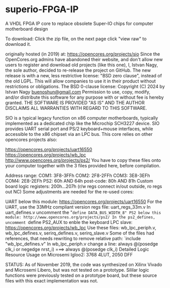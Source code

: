 # superio-FPGA-IP
A VHDL FPGA IP core to replace obsolete Super-IO chips for computer motherboard design

To download: Click the zip file, on the next page click "view raw" to download it.

originally hosted (in 2019) at: 
https://opencores.org/projects/sio
Since the OpenCores.org admins have abandoned their website, and don't allow new users to register and download old projects (like this one), I, Istvan Nagy, the sole author, decided to re-release the project on GitHub. The new release is with a new, less restrictive license: "BSD zero clause", instead of the old LGPL. This will allow companies to use it in their product without restrictions or obligations.
The BSD 0-clause license: Copyright (C) 2024 by Istvan Nagy buenoshun@gmail.com 
Permission to use, copy, modify, and/or distribute this software for any purpose with or without fee is hereby granted. THE SOFTWARE IS PROVIDED "AS IS" AND THE AUTHOR DISCLAIMS ALL WARRANTIES WITH REGARD TO THIS SOFTWARE.

SIO is a typical legacy function on x86 computer motherboards, typically implemented as a dedicated chip like the Microchip SCH3227 device. SIO provides UART serial port and PS/2 keyboard+mouse interfaces, while accessible to the x86 chipset via an LPC bus. This core relies on other opencores projects also:

https://opencores.org/projects/uart16550
https://opencores.org/projects/wb_lpc
http://www.opencores.org/projects/ps2/ You have to copy these files onto your computer together with the 3 files provided here, before compilation.

Address range:
COM1: 3F8-3FFh
COM2: 2F8-2FFh
COM3: 3E8-3EFh
COM4: 2E8-2EFh
PS2: 60h AND 64h
post-code: 80h AND 81h
Custom board logic registers: 200h...207h (r/w regs connect in/out outside, ro regs out NC)
Some adjustments are needed for the re-used cores:

UART below this module: https://opencores.org/projects/uart16550 For the UART, use the 33MHz compliant version regs file: uart_regs_33m.v In uart_defines.v uncomment the "`define DATA_BUS_WIDTH_8"
PS2 below this module: http://www.opencores.org/projects/ps2/ In the ps2_defines, uncomment `define PS2_AUX to enble the keyboard
LPC slave: https://opencores.org/projects/wb_lpc Use these files: wb_lpc_periph.v, wb_lpc_defines.v, serirq_defines.v, serirq_slave.v Some of the files had references, that needs rewriting to remove relative path: `include "wb_lpc_defines.v" In wb_lpc_periph.v change a line: always @(posedge clk_i or negedge nrst_i) ===> always @(posedge clk_i)
Detailed Logic Resource Usage on Microsemi Igloo2: 3768 4LUT, 2050 DFF

STATUS:
As of November 2019, the code was synthesized on Xilinx Vivado and Microsemi Libero, but was not tested on a prototype. Sililar logic functions were previously tested on a prototype board, but these source files with this exact implementation was not.
